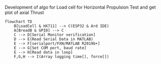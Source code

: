Development of algo for Load cell for Horizontal Propulsion Test and get plot of axial Thrust 

```mermaid
flowchart TD
    B[LoadCell & HX711] --> C(ESP32 & Ard IDE)
    A[BreadB & GPI0] --> C
    C --> D[Serial Monitor verification]
    D --> E(Read Serial Data in MATLAB)
    E --> F[serialport/FXN/MATLAB R2019b+]
    E --> G[Set COM port, baud rate]
    E --> H[Read data in loop]
    F,G,H --> I(Array logging time[], force[])
    
   
  ```
